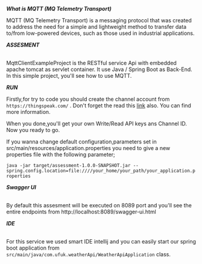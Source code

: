 ***What is MQTT (MQ Telemetry Transport)***

MQTT (MQ Telemetry Transport) is a messaging protocol that was created to address the need for a simple and lightweight method to transfer data to/from low-powered devices, such as those used in industrial applications.

***ASSESMENT***

<br/> MqttClientExampleProject is the RESTful service Api with embedded apache tomcat as servlet container. It use Java / Spring Boot as Back-End. In this simple project, you'll see how to use MQTT.

***RUN***

Firstly,for try to code you should create the channel account from ```https://thingspeak.com/``` . Don't forget the read this [link](https://uk.mathworks.com/help/thingspeak/publishtoachannelfeed.html) also. You can find more information.

When you done,you'll get your own Write/Read API keys ans Channel ID. Now you ready to go.  

If you wanna change default configuration,parameters set in src/main/resources/application.properties you need to give a new properties file with the following parameter;

```java -jar target/assessment-1.0.0-SNAPSHOT.jar --spring.config.location=file:////your_home/your_path/your_application.properties```

***Swagger UI***

<br/>By default this assesment will be executed on 8089 port and you'll see the entire endpoints from http://localhost:8089/swagger-ui.html


***IDE***

<br/>For this service we used smart IDE intellij and you can easily start our spring boot application from ```src/main/java/com.ufuk.weatherApi/WeatherApiApplication``` class.

